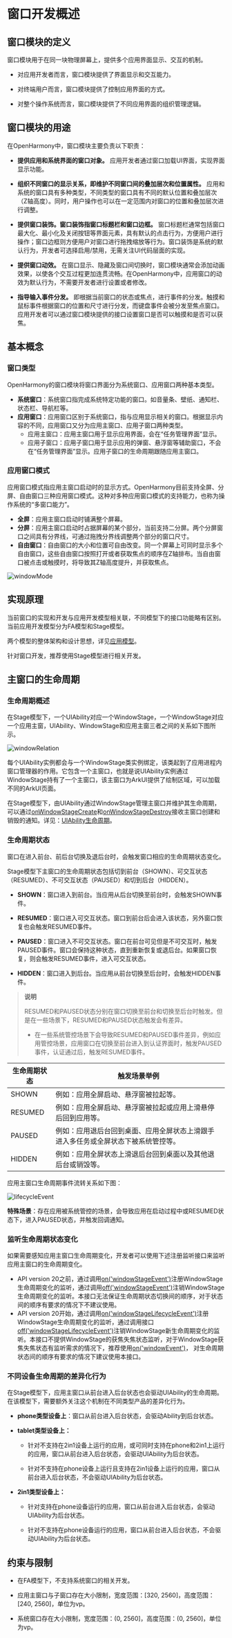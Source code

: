 # 窗口开发概述

<!--Kit: ArkUI-->
<!--Subsystem: Window-->
<!--Owner: @Pakoo007-->
<!--Designer: @ki_ja-->
<!--Tester: @qinliwen0417-->
<!--Adviser: @ge-yafang-->

## 窗口模块的定义

窗口模块用于在同一块物理屏幕上，提供多个应用界面显示、交互的机制。

- 对应用开发者而言，窗口模块提供了界面显示和交互能力。

- 对终端用户而言，窗口模块提供了控制应用界面的方式。

- 对整个操作系统而言，窗口模块提供了不同应用界面的组织管理逻辑。


## 窗口模块的用途

在OpenHarmony中，窗口模块主要负责以下职责：

-  **提供应用和系统界面的窗口对象。** 应用开发者通过窗口加载UI界面，实现界面显示功能。

-  **组织不同窗口的显示关系，即维护不同窗口间的叠加层次和位置属性。** 应用和系统的窗口具有多种类型，不同类型的窗口具有不同的默认位置和叠加层次（Z轴高度）。同时，用户操作也可以在一定范围内对窗口的位置和叠加层次进行调整。

-  **提供窗口装饰。窗口装饰指窗口标题栏和窗口边框。** 窗口标题栏通常包括窗口最大化、最小化及关闭按钮等界面元素，具有默认的点击行为，方便用户进行操作；窗口边框则方便用户对窗口进行拖拽缩放等行为。窗口装饰是系统的默认行为，开发者可选择启用/禁用，无需关注UI代码层面的实现。

-  **提供窗口动效。** 在窗口显示、隐藏及窗口间切换时，窗口模块通常会添加动画效果，以使各个交互过程更加连贯流畅。在OpenHarmony中，应用窗口的动效为默认行为，不需要开发者进行设置或者修改。

-  **指导输入事件分发。** 即根据当前窗口的状态或焦点，进行事件的分发。触摸和鼠标事件根据窗口的位置和尺寸进行分发，而键盘事件会被分发至焦点窗口。应用开发者可以通过窗口模块提供的接口设置窗口是否可以触摸和是否可以获焦。


## 基本概念


### 窗口类型

OpenHarmony的窗口模块将窗口界面分为系统窗口、应用窗口两种基本类型。
- **系统窗口**：系统窗口指完成系统特定功能的窗口。如音量条、壁纸、通知栏、状态栏、导航栏等。
- **应用窗口**：应用窗口区别于系统窗口，指与应用显示相关的窗口。根据显示内容的不同，应用窗口又分为应用主窗口、应用子窗口两种类型。
  - 应用主窗口：应用主窗口用于显示应用界面，会在“任务管理界面”显示。 
  - 应用子窗口：应用子窗口用于显示应用的弹窗、悬浮窗等辅助窗口，不会在“任务管理界面”显示。应用子窗口的生命周期跟随应用主窗口。




### 应用窗口模式

应用窗口模式指应用主窗口启动时的显示方式。OpenHarmony目前支持全屏、分屏、自由窗口三种应用窗口模式。这种对多种应用窗口模式的支持能力，也称为操作系统的“多窗口能力”。


-  **全屏**：应用主窗口启动时铺满整个屏幕。
-  **分屏**：应用主窗口启动时占据屏幕的某个部分，当前支持二分屏。两个分屏窗口之间具有分界线，可通过拖拽分界线调整两个部分的窗口尺寸。
-  **自由窗口**：自由窗口的大小和位置可自由改变。同一个屏幕上可同时显示多个自由窗口，这些自由窗口按照打开或者获取焦点的顺序在Z轴排布。当自由窗口被点击或触摸时，将导致其Z轴高度提升，并获取焦点。


![windowMode](figures/windowMode.png)


## 实现原理

当前窗口的实现和开发与应用开发模型相关联，不同模型下的接口功能略有区别。当前应用开发模型分为FA模型和Stage模型。

两个模型的整体架构和设计思想，详见[应用模型](../application-models/application-models.md)。

针对窗口开发，推荐使用Stage模型进行相关开发。

## 主窗口的生命周期

### 生命周期概述

在Stage模型下，一个UIAbility对应一个WindowStage，一个WindowStage对应一个应用主窗，UIAbility、WindowStage和应用主窗三者之间的关系如下图所示。

![windowRelation](figures/uiability-windowstage-mainwindow.png)

每个UIAbility实例都会与一个WindowStage类实例绑定，该类起到了应用进程内窗口管理器的作用。它包含一个主窗口，也就是说UIAbility实例通过WindowStage持有了一个主窗口，该主窗口为ArkUI提供了绘制区域，可以加载不同的ArkUI页面。

在Stage模型下，由UIAbility通过WindowStage管理主窗口并维护其生命周期，可以通过[onWindowStageCreate](../reference/apis-ability-kit/js-apis-app-ability-uiAbility.md#onwindowstagecreate)和[onWindowStageDestroy](../reference/apis-ability-kit/js-apis-app-ability-uiAbility.md#onwindowstagedestroy)接收主窗口创建和销毁的通知。详见：[UIAbility生命周期](../application-models/uiability-lifecycle.md)。

### 生命周期状态

窗口在进入前台、前后台切换及退后台时，会触发窗口相应的生命周期状态变化。

Stage模型下主窗口的生命周期状态包括切到前台（SHOWN）、可交互状态（RESUMED）、不可交互状态（PAUSED）和切到后台（HIDDEN）。
- **SHOWN**：窗口进入到前台。当应用从后台切换至前台时，会触发SHOWN事件。

- **RESUMED**：窗口进入可交互状态。窗口到前台后会进入该状态，另外窗口恢复也会触发RESUMED事件。

- **PAUSED**：窗口进入不可交互状态。窗口在前台可见但是不可交互时，触发PAUSED事件。窗口会保持这种状态，直到重新恢复或退后台。如果窗口恢复，则会触发RESUMED事件，进入可交互状态。

- **HIDDEN**：窗口进入到后台。当应用从前台切换至后台时，会触发HIDDEN事件。

> **说明**
>
> RESUMED和PAUSED状态分别在窗口切换至前台和切换至后台时触发。但是在一些场景下，RESUMED和PAUSED状态触发会有差异。
> - 在一些系统管控场景下会导致RESUMED和PAUSED事件差异，例如应用管控场景，应用窗口在切换至前台进入到认证界面时，触发PAUSED事件，认证通过后，触发RESUMED事件。

|**生命周期状态**|**触发场景举例**|
|---------------|---------------|
|SHOWN          |例如：应用全屏启动、悬浮窗被拉起等。|
|RESUMED        |例如：应用全屏启动、悬浮窗被拉起或应用上滑悬停后回到应用等。|
|PAUSED         |例如：应用退后台回到桌面、应用全屏状态上滑跟手进入多任务或全屏状态下被系统管控等。|
|HIDDEN         |例如：应用全屏状态上滑退后台回到桌面以及其他退后台或销毁等。|

应用主窗口生命周期事件流转关系如下图：

![lifecycleEvent](figures/window-lifecycle-event.png)

**特殊场景**：存在应用被系统管控的场景，会导致应用在启动过程中或RESUMED状态下，进入PAUSED状态，并触发回调通知。

### 监听生命周期状态变化

如果需要感知应用主窗口生命周期变化，开发者可以使用下述注册监听接口来监听应用主窗口的生命周期变化。

- API version 20之前，通过调用[on('windowStageEvent')](../reference/apis-arkui/arkts-apis-window-WindowStage.md#onwindowstageevent9)注册WindowStage生命周期变化的监听，通过调用[off('windowStageEvent')](../reference/apis-arkui/arkts-apis-window-WindowStage.md#offwindowstageevent9)注销WindowStage生命周期变化的监听。本接口无法保证生命周期状态切换间的顺序，对于状态间的顺序有要求的情况下不建议使用。
- API version 20开始，通过调用[on('windowStageLifecycleEvent')](../reference/apis-arkui/arkts-apis-window-WindowStage.md#onwindowstagelifecycleevent20)注册WindowStage生命周期变化的监听，通过调用接口[off('windowStageLifecycleEvent')](../reference/apis-arkui/arkts-apis-window-WindowStage.md#offwindowstagelifecycleevent20)注销WindowStage新生命周期变化的监听。本接口不提供WindowStage的获焦失焦状态监听，对于WindowStage获焦失焦状态有监听需求的情况下，推荐使用[on('windowEvent')](../reference/apis-arkui/arkts-apis-window-Window.md#onwindowevent10)， 对生命周期状态间的顺序有要求的情况下建议使用本接口。

### 不同设备生命周期的差异化行为

在Stage模型下，应用主窗口从前台进入后台状态也会驱动UIAbility的生命周期。在该模型下，需要额外关注这个机制在不同类型产品的差异化行为。

- **phone类型设备上**：窗口从前台进入后台状态，会驱动Ability到后台状态。

- **tablet类型设备上：**

  - 针对不支持在2in1设备上运行的应用，或可同时支持在phone和2in1上运行的应用，窗口从前台进入后台状态，会驱动UIAbility为后台状态。

  - 针对不支持在phone设备上运行且支持在2in1设备上运行的应用，窗口从前台进入后台状态，不会驱动UIAbility为后台状态。

- **2in1类型设备上：**

  - 针对支持在phone设备运行的应用，窗口从前台进入后台状态，会驱动UIAbility为后台状态。

  - 针对不支持在phone设备运行的应用，窗口从前台进入后台状态，不会驱动UIAbility为后台状态。

## 约束与限制

-  在FA模型下，不支持系统窗口的相关开发。

-  应用主窗口与子窗口存在大小限制，宽度范围：[320, 2560]，高度范围：[240, 2560]，单位为vp。

-  系统窗口存在大小限制，宽度范围：(0, 2560]，高度范围：(0, 2560]，单位为vp。
